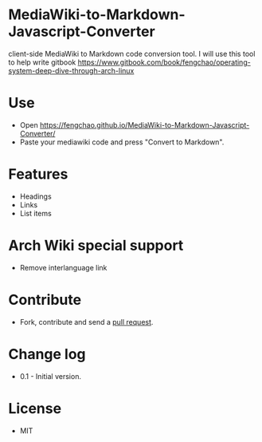 MediaWiki-to-Markdown-Javascript-Converter
==========================================

client-side MediaWiki to Markdown code conversion tool.
I will use this tool to help write gitbook https://www.gitbook.com/book/fengchao/operating-system-deep-dive-through-arch-linux

# Use
* Open https://fengchao.github.io/MediaWiki-to-Markdown-Javascript-Converter/
* Paste your mediawiki code and press "Convert to Markdown".

# Features
* Headings
* Links
* List items

# Arch Wiki special support
* Remove interlanguage link

# Contribute
* Fork, contribute and send a [pull request](https://help.github.com/articles/fork-a-repo).

# Change log
* 0.1 - Initial version.

# License
* MIT
